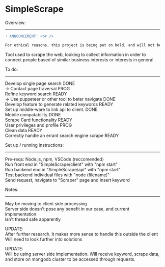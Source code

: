 # SimpleScrape

Overview: <br />

---
```diff
! ANNOUNCEMENT: <br />

For ethical reasons, this project is being put on hold, and will not be released. Due to the nature of this tool, there is no good way to prevent  people from using it for spamming purposes. Until a proper solution is developed to acheive the intended purpose (listed below) this project will be no longer supported. Currently, plans are in development to create a system that attempts to acheive a select few "matches" that are high quality results, thus preventing people from building email/phone number/social media lists. 
```
Tool used to scrape the web, looking to collect information in order to connect people based of similar business interests or interests in general. <br />

To do: <br />

---

Develop single page search DONE <br />
-> Contact page traversal PROG <br />
Refine keyword search READY <br />
-> Use puppeteer or other tool to beter navigate DONE <br />
Develop feature to generate related keywords READY <br />
Set up middle-ware to link api to client. DONE <br />
Mobile compatability DONE <br />
Scrape Card functionality READY <br />
User privileges and profile PROG <br />
Clean data READY <br />
Correctly handle an errant search engine scrape READY <br />

Set up / running instructions: <br />

---

Pre-reqs: Node.js, npm, VSCode (reccomended) <br />
Run front end in "SimpleScrape/client" with "npm start" <br />
Run backend end in "SimpleScrape/api" with "npm start" <br />
Test backend individual files with "node (filename)" <br />
Send request, navigate to "Scraper" page and insert keyword <br />

Notes: <br />

---

May be moving to client side processing <br />
Server side doesn't pose any benefit in our case, and current implementation <br />
isn't thread safe apparently <br />

UPDATE: <br />
After further research, it makes more sense to handle this outside the client <br />
Will need to look further into solutions <br />

UPDATE: <br />
Will be using server side implementation. Will receive keyword, scrape data, and store on mongodb cluster to be accessed through requests. <br />
